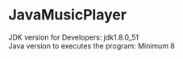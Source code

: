 # JavaMusicPlayer

JDK version for Developers: jdk1.8.0_51<br>
Java version to executes the program: Minimum 8
